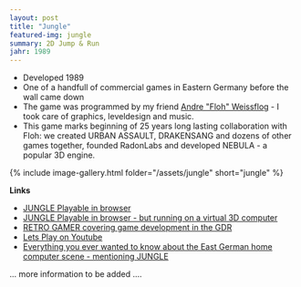 ```yaml
---
layout: post
title: "Jungle"
featured-img: jungle
summary: 2D Jump & Run
jahr: 1989
---
```

* Developed 1989
* One of a handfull of commercial games in Eastern Germany before the wall came down
* The game was programmed by my friend [Andre "Floh" Weissflog](https://github.com/floooh) - I took care of graphics, leveldesign and music. 
* This game marks beginning of  25 years long lasting collaboration with Floh: we created URBAN ASSAULT, DRAKENSANG and dozens of other games together, founded RadonLabs and developed NEBULA - a popular 3D engine.


{% include image-gallery.html folder="/assets/jungle" short="jungle" %}


**Links**
* [JUNGLE Playable in browser](https://floooh.github.io/tiny8bit/kc853.html?mod=m022&file=kc85/jungle.kcc)
* [JUNGLE Playable in browser - but running on a virtual 3D computer](https://floooh.github.io/oryol-samples/wasm/KC85-3.html)
* [RETRO GAMER covering game development in the GDR](https://download.e-bookshelf.de/download/0002/7785/16/L-G-0002778516-0013341843.pdf)
* [Lets Play on Youtube](https://www.youtube.com/watch?v=52v_ahGC9jM)
* [Everything you ever wanted to know about the East German home computer scene - mentioning JUNGLE](https://www.youtube.com/watch?v=0w46pl4iZaM)



... more information to be added ....
